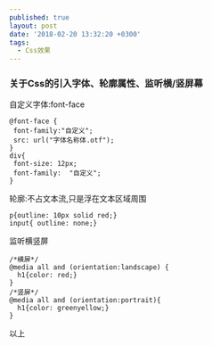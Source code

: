 ```yaml
---
published: true
layout: post
date: '2018-02-20 13:32:20 +0300'
tags:
  - Css效果
---
```

### 关于Css的引入字体、轮廓属性、监听横/竖屏幕


自定义字体:font-face

```
@font-face {
 font-family:"自定义";
 src: url("字体名称体.otf");
}
div{
 font-size: 12px;
 font-family:  "自定义";
}
```

轮廓:不占文本流,只是浮在文本区域周围

```
p{outline: 10px solid red;}
input{ outline: none;}
```

监听横竖屏

```
/*横屏*/
@media all and (orientation:landscape) {
  h1{color: red;}
}
/*竖屏*/
@media all and (orientation:portrait){
  h1{color: greenyellow;}
}
```

以上
